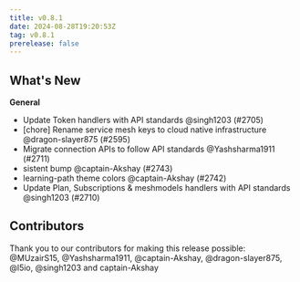 ```yaml
---
title: v0.8.1
date: 2024-08-28T19:20:53Z
tag: v0.8.1
prerelease: false
---
```


## What's New
**General**
- Update Token handlers with API standards @singh1203 (#2705)
- [chore] Rename service mesh keys to cloud native infrastructure  @dragon-slayer875 (#2595)
- Migrate connection APIs to follow API standards @Yashsharma1911 (#2711)
- sistent bump @captain-Akshay (#2743)
- learning-path theme colors @captain-Akshay (#2742)
- Update Plan, Subscriptions & meshmodels handlers with API standards @singh1203 (#2710)

## Contributors

Thank you to our contributors for making this release possible:
@MUzairS15, @Yashsharma1911, @captain-Akshay, @dragon-slayer875, @l5io, @singh1203 and captain-Akshay

